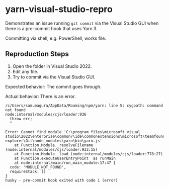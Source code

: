 # yarn-visual-studio-repro

Demonstrates an issue running `git commit` via the Visual Studio GUI when there
is a pre-commit hook that uses Yarn 3.

Committing via shell, e.g. PowerShell, works file.

## Reproduction Steps

1. Open the folder in Visual Studio 2022.
2. Edit any file.
3. Try to commit via the Visual Studio GUI.

Expected behavior: The commit goes through.

Actual behavior: There is an error.

```text
/c/Users/sam.magura/AppData/Roaming/npm/yarn: line 5: cygpath: command not found
node:internal/modules/cjs/loader:936
  throw err;
  ^

Error: Cannot find module 'C:\program files\microsoft visual studio\2022\enterprise\common7\ide\commonextensions\microsoft\teamfoundation\team explorer\Git\node_modules\yarn\bin\yarn.js'
    at Function.Module._resolveFilename (node:internal/modules/cjs/loader:933:15)
    at Function.Module._load (node:internal/modules/cjs/loader:778:27)
    at Function.executeUserEntryPoint  as runMain
    at node:internal/main/run_main_module:17:47 {
  code: 'MODULE_NOT_FOUND',
  requireStack: []
}
husky - pre-commit hook exited with code 1 (error)
```
